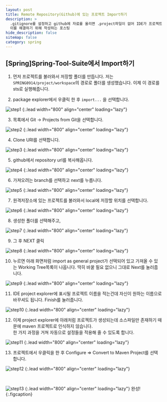 ```yaml
---
layout: post
title: Remote Repository(Github)에 있는 프로젝트 Import하기
description: >
  .gitignore를 설정하고 github에 자료를 올리면 .project파일이 없어 IDE가 프로젝트로 인식하지 못한다.  
  이를 해결하기 위해 작성하는 포스팅
hide_description: false
sitemap: false
category: spring
---
```


## [Spring]Spring-Tool-Suite에서 Import하기

1. 먼저 프로젝트를 불러와서 저장할 폴더를 만듭니다.
   저는 `SPRING0914/project/workspace`의 경로로 폴더를 생성했습니다.
   이제 이 경로를 sts로 실행해줍니다.

2. package explorer에서 우클릭 한 후 `import...` 을 선택합니다.

  ![step1](/assets/img/Remote/sts1.png)
  {:.lead width="800" align="center" loading="lazy"}

3. 목록에서 Git → Projects from Git을 선택합니다.

  ![step2](/assets/img/Remote/sts2.png)
  {:.lead width="800" align="center" loading="lazy"}

4. Clone URI를 선택합니다.

  ![step3](/assets/img/Remote/sts3.png)
  {:.lead width="800" align="center" loading="lazy"}

5. github에서 repository url를 복사해옵니다.

  ![step4](/assets/img/Remote/sts4.png)
  {:.lead width="800" align="center" loading="lazy"}

6. 가져오려는 branch를 선택하고 next를 누릅니다.

  ![step5](/assets/img/Remote/sts5.png)
  {:.lead width="800" align="center" loading="lazy"}

7. 원격저장소에 있는 프로젝트를 불러와서 local에 저장할 위치를 선택합니다.

  ![step6](/assets/img/Remote/sts6.png)
  {:.lead width="800" align="center" loading="lazy"}

8. 생성한 폴더를 선택해주고,

  ![step7](/assets/img/Remote/sts7.png)
  {:.lead width="800" align="center" loading="lazy"}

9. 그 후 NEXT 클릭

  ![step8](/assets/img/Remote/sts8.png)
  {:.lead width="800" align="center" loading="lazy"}

10. 누르면 아래 화면처럼 import as general project가 선택되어 있고 가져올 수 있는 Working Tree목록이 나옵니다.
    딱히 바꿀 필요 없으니 그대로 Next를 눌러줍니다.

  ![step9](/assets/img/Remote/sts9.png)
  {:.lead width="800" align="center" loading="lazy"}

11. IDE project explorer에 표시될 프로젝트 이름을 적는건데 자신이 원하는 이름으로 바꾸셔도 됩니다. Finish를 눌러줍니다.

  ![step10](/assets/img/Remote/sts10.png)
  {:.lead width="800" align="center" loading="lazy"}

12. 이제 project explorer에 아래처럼 프로젝트가 생성되는데 소스파일만 존재하기 때문에 maven 프로젝트로 인식하지 않습니다.  
    한 가지 과정을 거쳐 자동으로 설정들을 적용해 줄 수 있도록 합니다.

  ![step11](/assets/img/Remote/sts11.jpg)
  {:.lead width="800" align="center" loading="lazy"}

13. 프로젝트에서 우클릭을 한 후 Configure ⇒ Convert to Maven Project를 선택합니다.

  ![step12](/assets/img/Remote/sts12.png)
  {:.lead width="800" align="center" loading="lazy"}

<br/>

![step13](/assets/img/Remote/sts13.jpg)
{:.lead width="800" align="center" loading="lazy"}
완성!
{:.figcaption}
